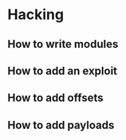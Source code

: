 # Hacking

## How to write modules

## How to add an exploit

## How to add offsets

## How to add payloads

